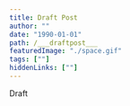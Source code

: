 ```yaml
---
title: Draft Post
author: ""
date: "1990-01-01"
path: /___draftpost___
featuredImage: "./space.gif"
tags: [""]
hiddenLinks: [""]
---
```


Draft
